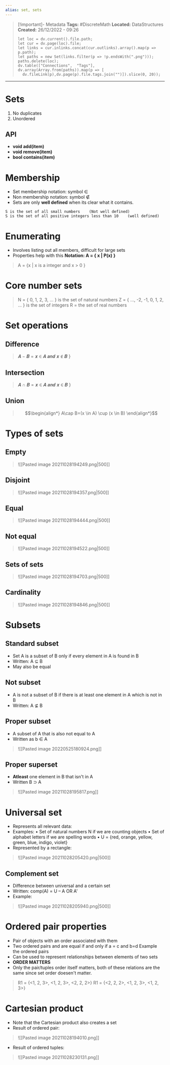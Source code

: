 ```yaml
---
alias: set, sets
---
```

> [!important]- Metadata
> **Tags:** #DiscreteMath 
> **Located:** DataStructures
> **Created:** 26/12/2022 - 09:26
> ```dataviewjs
>let loc = dv.current().file.path;
>let cur = dv.page(loc).file;
>let links = cur.inlinks.concat(cur.outlinks).array().map(p => p.path);
>let paths = new Set(links.filter(p => !p.endsWith(".png")));
>paths.delete(loc);
>dv.table(["Connections",  "Tags"], dv.array(Array.from(paths)).map(p => [
>   dv.fileLink(p),dv.page(p).file.tags.join("")]).slice(0, 20));
> ```

___
# Sets
1. No duplicates
2. Unordered
## API
- **void add(item)**  
- **void remove(item)**  
- **bool contains(item)**
# Membership
- Set membership notation: symbol ∈
- Non membership notation: symbol ∉
- Sets are only **well defined** when its clear what it contains.
```ad-example
S is the set of all small numbers    (Not well defined) 
S is the set of all positive integers less than 10    (well defined)
```

# Enumerating
- Involves listing out all members, difficult for large sets
- Properties help with this **Notation: A = { x | P(x) }**
 
 >A = {x | x is a integer and x > 0 }
# Core number sets
>N = { 0, 1, 2, 3, … } is the set of natural numbers 
Z = { …, -2, -1, 0, 1, 2, … } is the set of integers 
R = the set of real numbers
# Set operations
## Difference
>𝑨 − 𝑩 = 𝒙  ∈ 𝑨 𝒂𝒏𝒅 𝒙 ∉ 𝑩 }

## Intersection
>𝑨 ∩ 𝑩 = 𝒙 ∈ 𝑨 𝒂𝒏𝒅 𝒙 ∈ 𝑩 }

## Union
>$$\begin{align*}
A\cap B=(x \in A) \cup (x \in B)
\end{align*}$$

# Types of sets
## Empty
> ![[Pasted image 20211028194249.png|500]]

## Disjoint 
> ![[Pasted image 20211028194357.png|500]]

## Equal
> ![[Pasted image 20211028194444.png|500]]

## Not equal
> ![[Pasted image 20211028194522.png|500]]

## Sets of sets
> ![[Pasted image 20211028194703.png|500]]

## Cardinality
> ![[Pasted image 20211028194846.png|500]]

# Subsets 
## Standard subset
- Set A is a subset of B only if every element in A is found in B
- Written: A ⊆ B
- May also be equal

## Not subset
- A is not a subset of B if there is at least one element in A which is not in B 
- Written: A ⊈ B
## Proper subset 
- A subset of A that is also not equal to A 
- Written as b ∈ A

> ![[Pasted image 20220525180924.png]]
## Proper superset
- **Atleast** one element in B that isn't in A
- Written B ⊃ A

> ![[Pasted image 20211028195817.png]]

# Universal set
- Represents all relevant data:
- Examples:
• Set of natural numbers N if we are counting objects 
• Set of alphabet letters if we are spelling words 
• U = {red, orange, yellow, green, blue, indigo, violet}
- Represented by a rectangle: 

> ![[Pasted image 20211028205420.png|500]]

## Complement set
- Difference between universal and a certain set
- Written: comp(A) = U – A     OR    A'
- Example:

> ![[Pasted image 20211028205940.png|500]]

# Ordered pair properties
- Pair of objects with an order associated with them
- Two ordered pairs and are equal if and only if a = c and b=d Example the ordered pairs
- Can be used to represent relationships between elements of two sets 
- **ORDER MATTERS**
- Only the pair/tuples order itself matters, both of these relations are the same since set order doesen't matter.
>R1 = {<1, 2, 3>, <1, 2, 3>, <2, 2, 2>}
>R1 = {<2, 2, 2>, <1, 2, 3>, <1, 2, 3>}

# Cartesian product	
- Note that the Cartesian  product also creates a set 
- Result of ordered pair:

>![[Pasted image 20211028194010.png]]
- Result of ordered tuples:

>![[Pasted image 20211028230131.png]]
